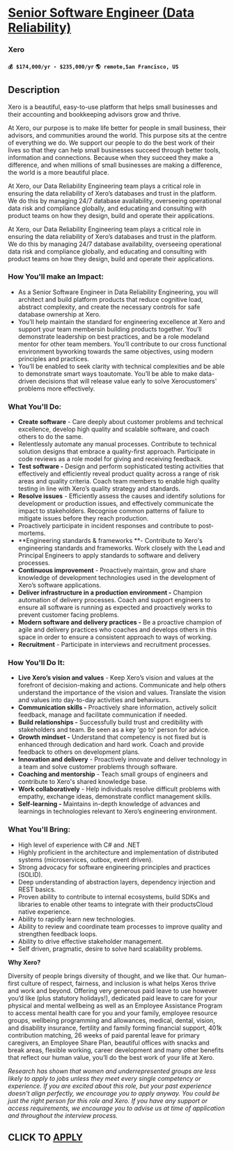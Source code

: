 # [Senior Software Engineer (Data Reliability)](https://www.remotewlb.com/apply/senior-software-engineer-data-reliability-93990)  
### Xero  
#### `💰 $174,000/yr - $235,000/yr` `🌎 remote,San Francisco, US`  

## Description

Xero is a beautiful, easy-to-use platform that helps small businesses and their accounting and bookkeeping advisors grow and thrive.

  

At Xero, our purpose is to make life better for people in small business, their advisors, and communities around the world. This purpose sits at the centre of everything we do. We support our people to do the best work of their lives so that they can help small businesses succeed through better tools, information and connections. Because when they succeed they make a difference, and when millions of small businesses are making a difference, the world is a more beautiful place.

  

At Xero, our Data Reliability Engineering team plays a critical role in ensuring the data reliability of Xero’s databases and trust in the platform. We do this by managing 24/7 database availability, overseeing operational data risk and compliance globally, and educating and consulting with product teams on how they design, build and operate their applications.

  

At Xero, our Data Reliability Engineering team plays a critical role in ensuring the data reliability of Xero’s databases and trust in the platform. We do this by managing 24/7 database availability, overseeing operational data risk and compliance globally, and educating and consulting with product teams on how they design, build and operate their applications.

  

### How You'll make an Impact:

* As a Senior Software Engineer in Data Reliability Engineering, you will architect and build platform products that reduce cognitive load, abstract complexity, and create the necessary controls for safe database ownership at Xero.
* You’ll help maintain the standard for engineering excellence at Xero and support your team membersin building products together. You’ll demonstrate leadership on best practices, and be a role modeland mentor for other team members. You’ll contribute to our cross functional environment byworking towards the same objectives, using modern principles and practices.
* You’ll be enabled to seek clarity with technical complexities and be able to demonstrate smart ways toautomate. You’ll be able to make data-driven decisions that will release value early to solve Xerocustomers' problems more effectively.

  

### What You'll Do:

* **Create software** \- Care deeply about customer problems and technical excellence, develop high quality and scalable software, and coach others to do the same. 
* Relentlessly automate any manual processes. Contribute to technical solution designs that embrace a quality-first approach. Participate in code reviews as a role model for giving and receiving feedback.
*  **Test software -** Design and perform sophisticated testing activities that effectively and efficiently reveal product quality across a range of risk areas and quality criteria. Coach team members to enable high quality testing in line with Xero’s quality strategy and standards.
*  **Resolve issues** \- Efficiently assess the causes and identify solutions for development or production issues, and effectively communicate the impact to stakeholders. Recognise common patterns of failure to mitigate issues before they reach production. 
* Proactively participate in incident responses and contribute to post-mortems.
*  **Engineering standards & frameworks **\- Contribute to Xero's engineering standards and frameworks. Work closely with the Lead and Principal Engineers to apply standards to software and delivery processes.
*  **Continuous improvement** \- Proactively maintain, grow and share knowledge of development technologies used in the development of Xero’s software applications.
*  **Deliver infrastructure in a production environment -** Champion automation of delivery processes. Coach and support engineers to ensure all software is running as expected and proactively works to prevent customer facing problems.
*  **Modern software and delivery practices -** Be a proactive champion of agile and delivery practices who coaches and develops others in this space in order to ensure a consistent approach to ways of working.
*  **Recruitment** \- Participate in interviews and recruitment processes.

  

### How You'll Do It:

* **Live Xero’s vision and values** \- Keep Xero’s vision and values at the forefront of decision-making and actions. Communicate and help others understand the importance of the vision and values. Translate the vision and values into day-to-day activities and behaviours.
*  **Communication skills -** Proactively share information, actively solicit feedback, manage and facilitate communication if needed.
*  **Build relationships -** Successfully build trust and credibility with stakeholders and team. Be seen as a key 'go to' person for advice.
*  **Growth mindset -** Understand that competency is not fixed but is enhanced through dedication and hard work. Coach and provide feedback to others on development plans.
*  **Innovation and delivery** \- Proactively innovate and deliver technology in a team and solve customer problems through software.
*  **Coaching and mentorship** \- Teach small groups of engineers and contribute to Xero's shared knowledge base.
*  **Work collaboratively** \- Help individuals resolve difficult problems with empathy, exchange ideas, demonstrate conflict management skills.
*  **Self-learning -** Maintains in-depth knowledge of advances and learnings in technologies relevant to Xero’s engineering environment.

  

### What You'll Bring:

* High level of experience with C# and .NET
* Highly proficient in the architecture and implementation of distributed systems (microservices, outbox, event driven).
* Strong advocacy for software engineering principles and practices (SOLID).
* Deep understanding of abstraction layers, dependency injection and REST basics.
* Proven ability to contribute to internal ecosystems, build SDKs and libraries to enable other teams to integrate with their productsCloud native experience.
* Ability to rapidly learn new technologies.
* Ability to review and coordinate team processes to improve quality and strengthen feedback loops.
* Ability to drive effective stakeholder management.
* Self driven, pragmatic, desire to solve hard scalability problems.

  

 **Why Xero?**

Diversity of people brings diversity of thought, and we like that. Our human-first culture of respect, fairness, and inclusion is what helps Xeros thrive and work and beyond. Offering very generous paid leave to use however you’d like (plus statutory holidays!), dedicated paid leave to care for your physical and mental wellbeing as well as an Employee Assistance Program to access mental health care for you and your family, employee resource groups, wellbeing programming and allowances, medical, dental, vision, and disability insurance, fertility and family forming financial support, 401k contribution matching, 26 weeks of paid parental leave for primary caregivers, an Employee Share Plan, beautiful offices with snacks and break areas, flexible working, career development and many other benefits that reflect our human value, you’ll do the best work of your life at Xero.

  

 _Research has shown that women and underrepresented groups are less likely to apply to jobs unless they meet every single competency or experience. If you are excited about this role, but your past experience doesn't align perfectly, we encourage you to apply anyway. You could be just the right person for this role and Xero. If you have any support or access requirements, we encourage you to advise us at time of application and throughout the interview process._

  
## CLICK TO [APPLY](https://www.remotewlb.com/apply/senior-software-engineer-data-reliability-93990)

